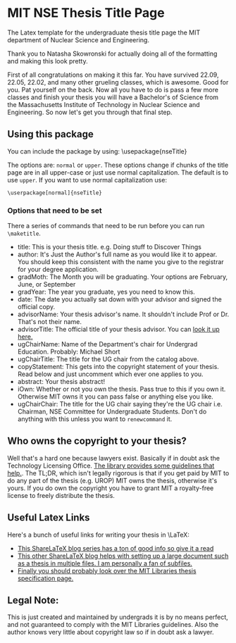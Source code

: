 # MIT NSE Thesis Title Page
The Latex template for the undergraduate thesis title page the MIT department of Nuclear Science and Engineering.

Thank you to Natasha Skowronski for actually doing all of the formatting and making this look pretty. 

First of all congratulations on making it this far. You have survived 22.09, 22.05, 22.02, and many other grueling classes, which is awesome. Good for you. Pat yourself on the back. Now all you have to do is pass a few more classes and finish your thesis you will have a Bachelor's of Science from the Massachusetts Institute of Technology in Nuclear Science and Engineering. So now let's get you through that final step. 

## Using this package 

You can include the package by using: 
    \usepackage{nseTitle}

The options are: `normal` or `upper`. These options change if chunks of the title page are in all upper-case or just use normal capitalization. The default is to use `upper`. If you want to use
normal capitalization use:

    \userpackage[normal]{nseTitle}

### Options that need to be set
There a series of commands that need to be run before you can run `\maketitle`.

* title: This is your thesis title. e.g. Doing stuff to Discover Things
* author: It's Just the Author's full name as you would like it to appear. You should keep this consistent with the name you give to the registrar for your degree application.
* gradMoth: The Month you will be graduating. Your options are February, June, or September
* gradYear: The year you graduate, yes you need to know this.
* date: The date you actually sat down with your advisor and signed the official copy.
* advisorName: Your thesis advisor's name. It shouldn't include Prof or Dr. That's not their name.
* advisorTitle: The official title of your thesis advisor. You can [look it up here.](http://catalog.mit.edu/schools/engineering/nuclear-science-engineering/#facultystafftext)
* ugChairName: Name of the Department's chair for Undergrad Education. Probably: Michael Short
* ugChairTitle: The title for the UG chair from the catalog above. 
* copyStatement: This gets into the copyright statement of your thesis. Read below and just uncomment which ever one applies to you.
* abstract: Your thesis abstract!
* iOwn: Whether or not you own the thesis. Pass true to this if you own it. Otherwise MIT owns it you can pass false or anything else you like.
* ugChairChair: The title for the UG chair saying they're the UG chair i.e. Chairman, NSE Committee for Undergraduate Students. Don't do anything with this unless you want to `renewcommand` it.

## Who owns the copyright to your thesis?
Well that's a hard one because lawyers exist. Basically if in doubt ask the Technology Licensing Office. [The library provides  some guidelines that help.](https://libraries.mit.edu/archives/thesis-specs/#copyright). The TL;DR, which isn't legally rigorous is that if you get paid by MIT to do any part of the thesis (e.g. UROP) MIT owns the thesis, otherwise it's yours. If you do own the copyright you have to grant MIT a royalty-free license to freely distribute the thesis. 

## Useful Latex Links

Here's a bunch of useful links for writing your thesis in \LaTeX:
* [This ShareLaTeX blog series has a ton of good info so give it a read](https://www.sharelatex.com/blog/2013/08/02/thesis-series-pt1.html)
* [This other ShareLaTeX blog helps with setting up a large document such as a thesis in multiple files. I am personally a fan of subfiles.](https://www.sharelatex.com/learn/Multi-file_LaTeX_projects)
* [Finally you should probably look over the MIT Libraries thesis specification page.](https://libraries.mit.edu/archives/thesis-specs/)

## Legal Note:

This is just created and maintained by undergrads it is by no means perfect, and not guaranteed to comply with the MIT Libraries guidelines. Also the author knows very little about copyright law so if in doubt ask a lawyer.
